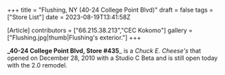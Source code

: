 +++
title = "Flushing, NY (40-24 College Point Blvd)"
draft = false
tags = ["Store List"]
date = 2023-08-19T13:41:58Z

[Article]
contributors = ["66.215.38.213","CEC Kokomo"]
gallery = ["Flushing.jpg|thumb|Flushing's exterior."]
+++

**_40-24 College Point Blvd, Store #435**_ is a _Chuck E. Cheese's_ that opened on December 28, 2010 with a Studio C Beta and is still open today with the 2.0 remodel.